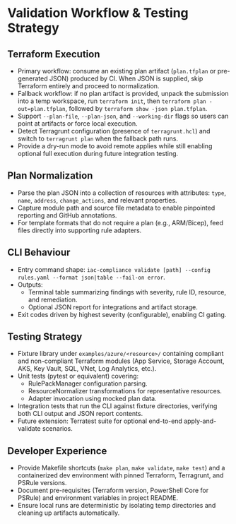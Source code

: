 # Validation Workflow & Testing Strategy

## Terraform Execution
- Primary workflow: consume an existing plan artifact (`plan.tfplan` or pre-generated JSON) produced by CI. When JSON is supplied, skip Terraform entirely and proceed to normalization.
- Fallback workflow: if no plan artifact is provided, unpack the submission into a temp workspace, run `terraform init`, then `terraform plan -out=plan.tfplan`, followed by `terraform show -json plan.tfplan`.
- Support `--plan-file`, `--plan-json`, and `--working-dir` flags so users can point at artifacts or force local execution.
- Detect Terragrunt configuration (presence of `terragrunt.hcl`) and switch to `terragrunt plan` when the fallback path runs.
- Provide a dry-run mode to avoid remote applies while still enabling optional full execution during future integration testing.

## Plan Normalization
- Parse the plan JSON into a collection of resources with attributes: `type`, `name`, `address`, `change_actions`, and relevant properties.
- Capture module path and source file metadata to enable pinpointed reporting and GitHub annotations.
- For template formats that do not require a plan (e.g., ARM/Bicep), feed files directly into supporting rule adapters.

## CLI Behaviour
- Entry command shape: `iac-compliance validate [path] --config rules.yaml --format json|table --fail-on error`.
- Outputs:
  - Terminal table summarizing findings with severity, rule ID, resource, and remediation.
  - Optional JSON report for integrations and artifact storage.
- Exit codes driven by highest severity (configurable), enabling CI gating.

## Testing Strategy
- Fixture library under `examples/azure/<resource>/` containing compliant and non-compliant Terraform modules (App Service, Storage Account, AKS, Key Vault, SQL, VNet, Log Analytics, etc.).
- Unit tests (pytest or equivalent) covering:
  - RulePackManager configuration parsing.
  - ResourceNormalizer transformations for representative resources.
  - Adapter invocation using mocked plan data.
- Integration tests that run the CLI against fixture directories, verifying both CLI output and JSON report contents.
- Future extension: Terratest suite for optional end-to-end apply-and-validate scenarios.

## Developer Experience
- Provide Makefile shortcuts (`make plan`, `make validate`, `make test`) and a containerized dev environment with pinned Terraform, Terragrunt, and PSRule versions.
- Document pre-requisites (Terraform version, PowerShell Core for PSRule) and environment variables in project README.
- Ensure local runs are deterministic by isolating temp directories and cleaning up artifacts automatically.
